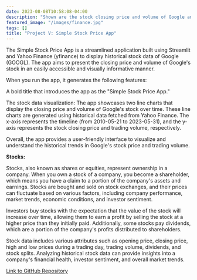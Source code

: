 ```yaml
---
date: 2023-08-08T10:58:08-04:00
description: "Shown are the stock closing price and volume of Google and other companies!"
featured_image: "/images/finance.jpg"
tags: []
title: "Project V: Simple Stock Price App"
---
```

The Simple Stock Price App is a streamlined application built using Streamlit and Yahoo Finance (yfinance) to display historical stock data of Google (GOOGL). The app aims to present the closing price and volume of Google's stock in an easily accessible and visually informative manner.

When you run the app, it generates the following features:

A bold title that introduces the app as the "Simple Stock Price App."

The stock data visualization: The app showcases two line charts that display the closing price and volume of Google's stock over time. These line charts are generated using historical data fetched from Yahoo Finance. The x-axis represents the timeline (from 2010-05-21 to 2023-05-31), and the y-axis represents the stock closing price and trading volume, respectively.

Overall, the app provides a user-friendly interface to visualize and understand the historical trends in Google's stock price and trading volume.

**Stocks:**

Stocks, also known as shares or equities, represent ownership in a company. When you own a stock of a company, you become a shareholder, which means you have a claim to a portion of the company's assets and earnings. Stocks are bought and sold on stock exchanges, and their prices can fluctuate based on various factors, including company performance, market trends, economic conditions, and investor sentiment.

Investors buy stocks with the expectation that the value of the stock will increase over time, allowing them to earn a profit by selling the stock at a higher price than they initially paid. Additionally, some stocks pay dividends, which are a portion of the company's profits distributed to shareholders.

Stock data includes various attributes such as opening price, closing price, high and low prices during a trading day, trading volume, dividends, and stock splits. Analyzing historical stock data can provide insights into a company's financial health, investor sentiment, and overall market trends.

[Link to GitHub Repository](https://github.com/rudicr/data_science_projects/blob/Data-Science-Projects/myapp.py)
